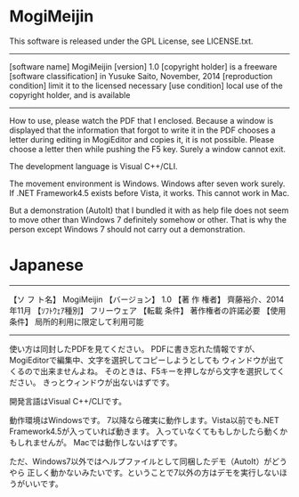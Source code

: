 MogiMeijin
===========

This software is released under the GPL License, see LICENSE.txt.

------------------------- - - - - - - - - - - - - - - - - - - - - - - - - - -
[software name] MogiMeijin
[version] 1.0
[copyright holder] is a freeware 
[software classification] in Yusuke Saito, November, 2014
[reproduction condition] limit it to the licensed necessary 
[use condition] local use of the copyright holder, and is available
------------------------- - - - - - - - - - - - - - - - - - - - - - - - - - -

How to use, please watch the PDF that I enclosed.
Because a window is displayed that the information that forgot to write it in the PDF chooses a letter during editing in MogiEditor and copies it, it is not possible.
Please choose a letter then while pushing the F5 key.
Surely a window cannot exit.

The development language is Visual C++/CLI.

The movement environment is Windows.
Windows after seven work surely. If .NET Framework4.5 exists before Vista, it works.
This cannot work in Mac.

But a demonstration (AutoIt) that I bundled it with as help file does not seem to move other than Windows 7 definitely somehow or other. That is why the person except Windows 7 should not carry out a demonstration.

Japanese
===================================================

------------------------ ---------------------------
【ソ フ ト名】 MogiMeijin
【バージョン】 1.0
【著 作 権者】 齊藤裕介、2014年11月
【ｿﾌﾄｳｪｱ種別】 フリーウェア
【転載  条件】 著作権者の許諾必要
【使用  条件】 局所的利用に限定して利用可能
------------------------ ---------------------------

使い方は同封したPDFを見てください。
PDFに書き忘れた情報ですが、
MogiEditorで編集中、文字を選択してコピーしようとしても
ウィンドウが出てくるので出来ませんよね。
そのときは、F5キーを押しながら文字を選択してください。
きっとウィンドウが出ないはずです。

開発言語はVisual C++/CLIです。

動作環境はWindowsです。
7以降なら確実に動作します。Vista以前でも.NET Framework4.5が入っていれば動きます。
入っていなくてももしかしたら動くかもしれませんが。
Macでは動作しないはずです。

ただ、Windows7以外ではヘルプファイルとして同梱したデモ（AutoIt）がどうやら
正しく動かないみたいです。ということで7以外の方はデモを実行しないほうがいいです。
